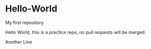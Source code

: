 # Hello-World
My first repository

Hello World, this is a practice repo, no pull requests will be merged.

Another Line
